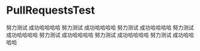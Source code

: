 # PullRequestsTest

努力测试 成功哈哈哈哈
努力测试 成功哈哈哈哈
努力测试 成功哈哈哈哈
努力测试 成功哈哈哈哈
努力测试 成功哈哈哈哈
努力测试 成功哈哈哈哈
努力测试 成功哈哈哈哈

